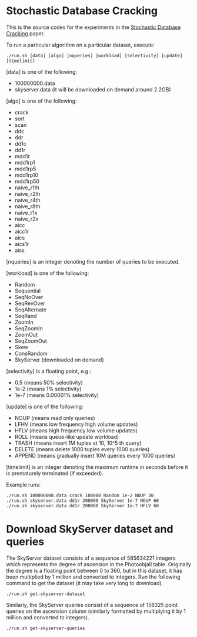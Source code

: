 Stochastic Database Cracking
======

This is the source codes for the experiments in the 
[Stochastic Database Cracking](http://vldb.org/pvldb/vol5/p502_felixhalim_vldb2012.pdf) paper.

To run a particular algorithm on a particular dataset, execute:

    ./run.sh [data] [algo] [nqueries] [workload] [selectivity] [update] [timelimit]


\[data\] is one of the following:
- 100000000.data
- skyserver.data (it will be downloaded on demand around 2.2GB)

\[algo\] is one of the following:
- crack
- sort
- scan
- ddc
- ddr
- dd1c
- dd1r
- mdd1r
- mdd1rp1
- mdd1rp5
- mdd1rp10
- mdd1rp50
- naive_r1th
- naive_r2th
- naive_r4th
- naive_r8th
- naive_r1x
- naive_r2x
- aicc
- aicc1r
- aics
- aics1r
- aiss

\[nqueries\] is an integer denoting the number of queries to be executed.

\[workload\] is one of the following:
- Random
- Sequential
- SeqNoOver
- SeqRevOver
- SeqAlternate
- SeqRand
- ZoomIn
- SeqZoomIn
- ZoomOut
- SeqZoomOut
- Skew
- ConsRandom
- SkyServer (downloaded on demand)

\[selectivity\] is a floating point, e.g.:
- 0.5 (means 50% selectivity)
- 1e-2 (means 1% selectivity)
- 1e-7 (means 0.00001% selectivity)

\[update\] is one of the following:
- NOUP (means read only queries)
- LFHV (means low frequency high volume updates)
- HFLV (means high frequency low volume updates)
- ROLL (means queue-like update workload)
- TRASH (means insert 1M tuples at 10, 10^5 th query)
- DELETE (means delete 1000 tuples every 1000 queries)
- APPEND (means gradually insert 10M queries every 1000 queries)

\[timelimit\] is an integer denoting the maximum runtime in seconds before it is prematurely terminated (if exceeded).

Example runs:

    ./run.sh 100000000.data crack 100000 Random 1e-2 NOUP 30
    ./run.sh skyserver.data dd1r 200000 SkyServer 1e-7 NOUP 60
    ./run.sh skyserver.data dd1r 200000 SkyServer 1e-7 HFLV 60

Download SkyServer dataset and queries
======

The SkyServer dataset consists of a sequence of 585634221 integers which represents the degree of ascension
in the Photoobjall table. Originally the degree is a floating point between 0 to 360, but in this dataset,
it has been multiplied by 1 million and converted to integers. Run the following command to get the dataset
(it may take very long to download).

    ./run.sh get-skyserver-dataset

Similarly, the SkyServer queries consist of a sequence of 158325 point queries on the ascension column
(similarly formatted by multiplying it by 1 million and converted to integers).

    ./run.sh get-skyserver-queries

